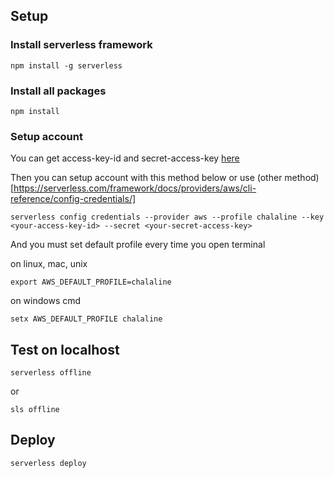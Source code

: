 ## Setup
### Install serverless framework
```
npm install -g serverless
```

### Install all packages
```
npm install
```

### Setup account
You can get access-key-id and secret-access-key [here](https://console.aws.amazon.com/iam/home?region=ap-southeast-1#/security_credentials)

Then you can setup account with this method below or use (other method)[https://serverless.com/framework/docs/providers/aws/cli-reference/config-credentials/]
```
serverless config credentials --provider aws --profile chalaline --key <your-access-key-id> --secret <your-secret-access-key>
```

And you must set default profile every time you open terminal


on linux, mac, unix
```
export AWS_DEFAULT_PROFILE=chalaline
```

on windows cmd
```
setx AWS_DEFAULT_PROFILE chalaline
```

## Test on localhost
```
serverless offline
```
or
```
sls offline
```

## Deploy
```
serverless deploy
```
